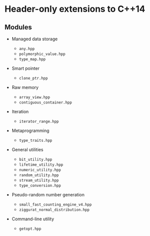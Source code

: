 # Header-only extensions to C++14

## Modules

- Managed data storage
    - `any.hpp`
    - `polymorphic_value.hpp`
    - `type_map.hpp`

- Smart pointer
    - `clone_ptr.hpp`

- Raw memory
    - `array_view.hpp`
    - `contiguous_container.hpp`

- Iteration
    - `iterator_range.hpp`

- Metaprogramming
    - `type_traits.hpp`

- General utilities
    - `bit_utility.hpp`
    - `lifetime_utility.hpp`
    - `numeric_utility.hpp`
    - `random_utility.hpp`
    - `stream_utility.hpp`
    - `type_conversion.hpp`

- Pseudo-random number generation
    - `small_fast_counting_engine_v4.hpp`
    - `ziggurat_normal_distribution.hpp`

- Command-line utility
    - `getopt.hpp`
